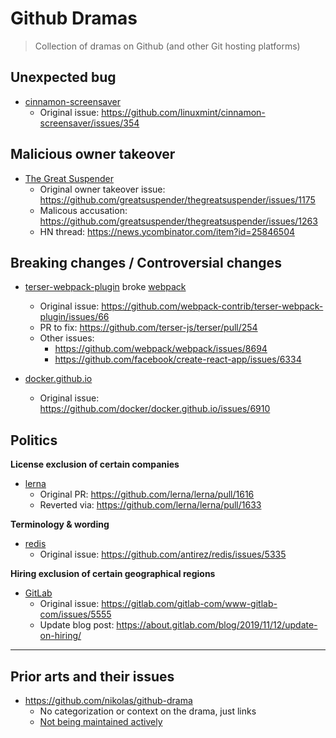 # Github Dramas

> Collection of dramas on Github (and other Git hosting platforms)

## Unexpected bug
* [cinnamon-screensaver](https://github.com/linuxmint/cinnamon-screensaver)
  * Original issue: https://github.com/linuxmint/cinnamon-screensaver/issues/354

## Malicious owner takeover
* [The Great Suspender](https://github.com/greatsuspender/thegreatsuspender)
  * Original owner takeover issue: https://github.com/greatsuspender/thegreatsuspender/issues/1175
  * Malicous accusation: https://github.com/greatsuspender/thegreatsuspender/issues/1263
  * HN thread: https://news.ycombinator.com/item?id=25846504

## Breaking changes / Controversial changes
* [terser-webpack-plugin](https://github.com/webpack-contrib/terser-webpack-plugin) broke [webpack](https://github.com/webpack/webpack)
  * Original issue: https://github.com/webpack-contrib/terser-webpack-plugin/issues/66
  * PR to fix: https://github.com/terser-js/terser/pull/254
  * Other issues:
    * https://github.com/webpack/webpack/issues/8694
    * https://github.com/facebook/create-react-app/issues/6334

* [docker.github.io](https://github.com/docker/docker.github.io)
  * Original issue: https://github.com/docker/docker.github.io/issues/6910

## Politics

**License exclusion of certain companies**

* [lerna](https://github.com/lerna/lerna)
  * Original PR: https://github.com/lerna/lerna/pull/1616
  * Reverted via: https://github.com/lerna/lerna/pull/1633

**Terminology & wording**

* [redis](https://github.com/antirez/redis)
  * Original issue: https://github.com/antirez/redis/issues/5335

**Hiring exclusion of certain geographical regions**

* [GitLab](https://gitlab.com/gitlab-com/www-gitlab-com)
  * Original issue: https://gitlab.com/gitlab-com/www-gitlab-com/issues/5555
  * Update blog post: https://about.gitlab.com/blog/2019/11/12/update-on-hiring/

---

## Prior arts and their issues

* https://github.com/nikolas/github-drama
  * No categorization or context on the drama, just links
  * [Not being maintained actively](https://github.com/nikolas/github-drama/pulls)
